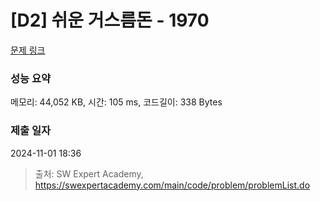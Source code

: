 # [D2] 쉬운 거스름돈 - 1970 

[문제 링크](https://swexpertacademy.com/main/code/problem/problemDetail.do?contestProbId=AV5PsIl6AXIDFAUq) 

### 성능 요약

메모리: 44,052 KB, 시간: 105 ms, 코드길이: 338 Bytes

### 제출 일자

2024-11-01 18:36



> 출처: SW Expert Academy, https://swexpertacademy.com/main/code/problem/problemList.do